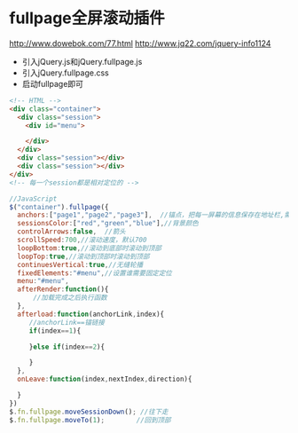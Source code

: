 # fullpage全屏滚动插件
http://www.dowebok.com/77.html
http://www.jq22.com/jquery-info1124

- 引入jQuery.js和jQuery.fullpage.js
- 引入jQuery.fullpage.css
- 启动fullpage即可

```html
<!-- HTML -->
<div class="container">
  <div class="session">
    <div id="menu">

    </div>
  </div>
  <div class="session"></div>
  <div class="session"></div>
</div>
<!-- 每一个session都是相对定位的 -->
```

```javascript
//JavaScript
$("container").fullpage({
  anchors:["page1","page2","page3"],  //锚点，把每一屏幕的信息保存在地址栏,需要在a连接中写入“#page1”，数量同页面布局
  sessionsColor:["red","green","blue"],//背景颜色
  controlArrows:false,  //箭头
  scrollSpeed:700,//滚动速度，默认700
  loopBottom:true,//滚动到底部时滚动到顶部
  loopTop:true,//滚动到顶部时滚动到顶部
  continuesVertical:true,//无缝轮播
  fixedElements:"#menu",//设置谁需要固定定位
  menu:"#menu",
  afterRender:function(){
      //加载完成之后执行函数
  },
  afterload:function(anchorLink,index){
     //anchorLink==锚链接
     if(index==1){

     }else if(index==2){

     }
  },
  onLeave:function(index,nextIndex,direction){

  }
})
$.fn.fullpage.moveSessionDown(); //往下走
$.fn.fullpage.moveTo(1);        //回到顶部

```
